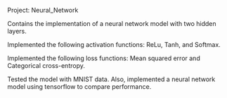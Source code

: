 Project: Neural_Network 


Contains the implementation of a neural network model with two hidden layers.

Implemented the following activation functions: ReLu, Tanh, and Softmax.

Implemented the following loss functions: Mean squared error and Categorical cross-entropy.

Tested the model with MNIST data. Also, implemented a neural network model using tensorflow to compare performance. 
